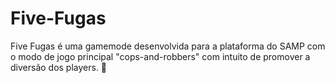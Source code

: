 # Five-Fugas
Five Fugas é uma gamemode desenvolvida para a plataforma do SAMP com o modo de jogo principal "cops-and-robbers" com intuito de promover a diversão dos players. 🤩 
